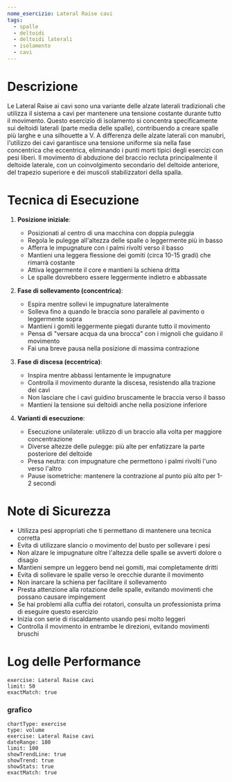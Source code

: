```yaml
---
nome_esercizio: Lateral Raise cavi
tags:
  - spalle
  - deltoidi
  - deltoidi laterali
  - isolamento
  - cavi
---
```


# Descrizione

Le Lateral Raise ai cavi sono una variante delle alzate laterali tradizionali che utilizza il sistema a cavi per mantenere una tensione costante durante tutto il movimento. Questo esercizio di isolamento si concentra specificamente sui deltoidi laterali (parte media delle spalle), contribuendo a creare spalle più larghe e una silhouette a V. A differenza delle alzate laterali con manubri, l'utilizzo dei cavi garantisce una tensione uniforme sia nella fase concentrica che eccentrica, eliminando i punti morti tipici degli esercizi con pesi liberi. Il movimento di abduzione del braccio recluta principalmente il deltoide laterale, con un coinvolgimento secondario del deltoide anteriore, del trapezio superiore e dei muscoli stabilizzatori della spalla.

# Tecnica di Esecuzione

1. **Posizione iniziale**:

   - Posizionati al centro di una macchina con doppia puleggia
   - Regola le pulegge all'altezza delle spalle o leggermente più in basso
   - Afferra le impugnature con i palmi rivolti verso il basso
   - Mantieni una leggera flessione dei gomiti (circa 10-15 gradi) che rimarrà costante
   - Attiva leggermente il core e mantieni la schiena dritta
   - Le spalle dovrebbero essere leggermente indietro e abbassate

2. **Fase di sollevamento (concentrica)**:

   - Espira mentre sollevi le impugnature lateralmente
   - Solleva fino a quando le braccia sono parallele al pavimento o leggermente sopra
   - Mantieni i gomiti leggermente piegati durante tutto il movimento
   - Pensa di "versare acqua da una brocca" con i mignoli che guidano il movimento
   - Fai una breve pausa nella posizione di massima contrazione

3. **Fase di discesa (eccentrica)**:

   - Inspira mentre abbassi lentamente le impugnature
   - Controlla il movimento durante la discesa, resistendo alla trazione dei cavi
   - Non lasciare che i cavi guidino bruscamente le braccia verso il basso
   - Mantieni la tensione sui deltoidi anche nella posizione inferiore

4. **Varianti di esecuzione**:
   - Esecuzione unilaterale: utilizzo di un braccio alla volta per maggiore concentrazione
   - Diverse altezze delle pulegge: più alte per enfatizzare la parte posteriore del deltoide
   - Presa neutra: con impugnature che permettono i palmi rivolti l'uno verso l'altro
   - Pause isometriche: mantenere la contrazione al punto più alto per 1-2 secondi

# Note di Sicurezza

- Utilizza pesi appropriati che ti permettano di mantenere una tecnica corretta
- Evita di utilizzare slancio o movimento del busto per sollevare i pesi
- Non alzare le impugnature oltre l'altezza delle spalle se avverti dolore o disagio
- Mantieni sempre un leggero bend nei gomiti, mai completamente dritti
- Evita di sollevare le spalle verso le orecchie durante il movimento
- Non inarcare la schiena per facilitare il sollevamento
- Presta attenzione alla rotazione delle spalle, evitando movimenti che possano causare impingement
- Se hai problemi alla cuffia dei rotatori, consulta un professionista prima di eseguire questo esercizio
- Inizia con serie di riscaldamento usando pesi molto leggeri
- Controlla il movimento in entrambe le direzioni, evitando movimenti bruschi

# Log delle Performance

```workout-log
exercise: Lateral Raise cavi
limit: 50
exactMatch: true
```

### grafico

```workout-chart
chartType: exercise
type: volume
exercise: Lateral Raise cavi
dateRange: 180
limit: 100
showTrendLine: true
showTrend: true
showStats: true
exactMatch: true
```
